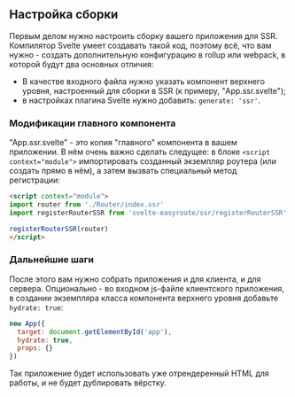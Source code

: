 ## Настройка сборки

Первым делом нужно настроить сборку вашего приложения для 
SSR. Компилятор Svelte умеет создавать такой код, поэтому 
всё, что вам нужно - создать дополнительную конфигурацию 
в rollup или webpack, в которой будут два основных отличия:

* В качестве входного файла нужно указать компонент верхнего
уровня, настроенный для сборки в SSR (к примеру, "App.ssr.svelte");
* в настройках плагина Svelte нужно добавить: `generate: 'ssr'`.

### Модификации главного компонента

"App.ssr.svelte" - это копия "главного" компонента 
в вашем приложении. В нём очень важно сделать следущее: 
в блоке `<script context="module">` импортировать 
созданный экземпляр роутера (или создать прямо в нём), а 
затем вызвать специальный метод регистрации:

```html
<script context="module">
import router from './Router/index.ssr'
import registerRouterSSR from 'svelte-easyroute/ssr/registerRouterSSR'

registerRouterSSR(router)
</script>
```

### Дальнейшие шаги

После этого вам нужно собрать приложения и для клиента, и для 
сервера. Опционально - во входном js-файле клиентского приложения,
в создании экземпляра класса компонента верхнего уровня 
добавьте `hydrate: true`:

```javascript
new App({
  target: document.getElementById('app'),
  hydrate: true,
  props: {}
})
```

Так приложение будет использовать уже отрендеренный HTML 
для работы, и не будет дублировать вёрстку. 
